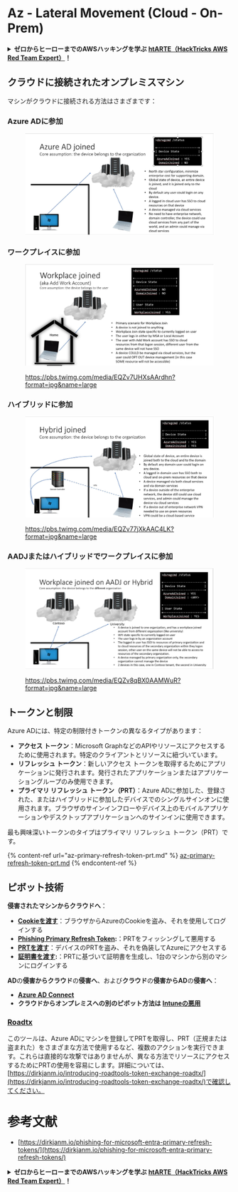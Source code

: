 # Az - Lateral Movement (Cloud - On-Prem)

<details>

<summary><strong>ゼロからヒーローまでのAWSハッキングを学ぶ</strong> <a href="https://training.hacktricks.xyz/courses/arte"><strong>htARTE（HackTricks AWS Red Team Expert）</strong></a><strong>！</strong></summary>

HackTricksをサポートする他の方法：

* **HackTricksで企業を宣伝したい**または**HackTricksをPDFでダウンロードしたい場合**は、[**サブスクリプションプラン**](https://github.com/sponsors/carlospolop)をチェックしてください！
* [**公式PEASS＆HackTricksグッズ**](https://peass.creator-spring.com)を入手する
* [**The PEASS Family**](https://opensea.io/collection/the-peass-family)を発見し、独占的な[**NFT**](https://opensea.io/collection/the-peass-family)のコレクションを見つける
* **💬 [**Discordグループ**](https://discord.gg/hRep4RUj7f)に参加するか、[**telegramグループ**](https://t.me/peass)に参加するか、**Twitter** 🐦 [**@hacktricks_live**](https://twitter.com/hacktricks_live)で**フォロー**する。
* **ハッキングトリックを共有するには、** [**HackTricks**](https://github.com/carlospolop/hacktricks)と[**HackTricks Cloud**](https://github.com/carlospolop/hacktricks-cloud)のGitHubリポジトリにPRを提出してください。

</details>

## クラウドに接続されたオンプレミスマシン

マシンがクラウドに接続される方法はさまざまです：

### Azure ADに参加

<figure><img src="../../../.gitbook/assets/image (3) (1) (2) (1).png" alt=""><figcaption></figcaption></figure>

### ワークプレイスに参加

<figure><img src="../../../.gitbook/assets/image (1) (6).png" alt=""><figcaption><p><a href="https://pbs.twimg.com/media/EQZv7UHXsAArdhn?format=jpg&#x26;name=large">https://pbs.twimg.com/media/EQZv7UHXsAArdhn?format=jpg&#x26;name=large</a></p></figcaption></figure>

### ハイブリッドに参加

<figure><img src="../../../.gitbook/assets/image (3) (2) (2).png" alt=""><figcaption><p><a href="https://pbs.twimg.com/media/EQZv77jXkAAC4LK?format=jpg&#x26;name=large">https://pbs.twimg.com/media/EQZv77jXkAAC4LK?format=jpg&#x26;name=large</a></p></figcaption></figure>

### AADJまたはハイブリッドでワークプレイスに参加

<figure><img src="../../../.gitbook/assets/image (4) (3).png" alt=""><figcaption><p><a href="https://pbs.twimg.com/media/EQZv8qBX0AAMWuR?format=jpg&#x26;name=large">https://pbs.twimg.com/media/EQZv8qBX0AAMWuR?format=jpg&#x26;name=large</a></p></figcaption></figure>

## トークンと制限 <a href="#tokens-and-limitations" id="tokens-and-limitations"></a>

Azure ADには、特定の制限付きトークンの異なるタイプがあります：

- **アクセス トークン**：Microsoft GraphなどのAPIやリソースにアクセスするために使用されます。特定のクライアントとリソースに紐づいています。
- **リフレッシュ トークン**：新しいアクセス トークンを取得するためにアプリケーションに発行されます。発行されたアプリケーションまたはアプリケーショングループのみ使用できます。
- **プライマリ リフレッシュ トークン（PRT）**：Azure ADに参加した、登録された、またはハイブリッドに参加したデバイスでのシングルサインオンに使用されます。ブラウザのサインインフローやデバイス上のモバイルアプリケーションやデスクトップアプリケーションへのサインインに使用できます。

最も興味深いトークンのタイプはプライマリ リフレッシュ トークン（PRT）です。

{% content-ref url="az-primary-refresh-token-prt.md" %}
[az-primary-refresh-token-prt.md](az-primary-refresh-token-prt.md)
{% endcontent-ref %}

## ピボット技術

**侵害されたマシンからクラウドへ**：

* [**Cookieを渡す**](az-pass-the-cookie.md)：ブラウザからAzureのCookieを盗み、それを使用してログインする
* [**Phishing Primary Refresh Token**](az-phishing-primary-refresh-token-microsoft-entra.md)**:**：PRTをフィッシングして悪用する
* [**PRTを渡す**](pass-the-prt.md)：デバイスのPRTを盗み、それを偽装してAzureにアクセスする
* [**証明書を渡す**](az-pass-the-certificate.md)**:**：PRTに基づいて証明書を生成し、1台のマシンから別のマシンにログインする

**AD**の**侵害からクラウド**の**侵害へ**、および**クラウド**の**侵害からAD**の**侵害へ**：

* [**Azure AD Connect**](azure-ad-connect-hybrid-identity/)
* **クラウドからオンプレミスへの別のピボット方法は** [**Intuneの悪用**](../intune.md)

### [Roadtx](https://github.com/dirkjanm/ROADtools)

このツールは、Azure ADにマシンを登録してPRTを取得し、PRT（正規または盗まれた）をさまざまな方法で使用するなど、複数のアクションを実行できます。これらは直接的な攻撃ではありませんが、異なる方法でリソースにアクセスするためにPRTの使用を容易にします。詳細については、[https://dirkjanm.io/introducing-roadtools-token-exchange-roadtx/](https://dirkjanm.io/introducing-roadtools-token-exchange-roadtx/)で確認してください。

# 参考文献
* [https://dirkjanm.io/phishing-for-microsoft-entra-primary-refresh-tokens/](https://dirkjanm.io/phishing-for-microsoft-entra-primary-refresh-tokens/)

<details>

<summary><strong>ゼロからヒーローまでのAWSハッキングを学ぶ</strong> <a href="https://training.hacktricks.xyz/courses/arte"><strong>htARTE（HackTricks AWS Red Team Expert）</strong></a><strong>！</strong></summary>

HackTricksをサポートする他の方法：

* **HackTricksで企業を宣伝したい**または**HackTricksをPDFでダウンロードしたい場合**は、[**サブスクリプションプラン**](https://github.com/sponsors/carlospolop)をチェックしてください！
* [**公式PEASS＆HackTricksグッズ**](https://peass.creator-spring.com)を入手する
* [**The PEASS Family**](https://opensea.io/collection/the-peass-family)を発見し、独占的な[**NFT**](https://opensea.io/collection/the-peass-family)のコレクションを見つける
* **💬 [**Discordグループ**](https://discord.gg/hRep4RUj7f)に参加するか、[**telegramグループ**](https://t.me/peass)に参加するか、**Twitter** 🐦 [**@hacktricks_live**](https://twitter.com/hacktricks_live)で**フォロー**する。
* **ハッキングトリックを共有するには、** [**HackTricks**](https://github.com/carlospolop/hacktricks)と[**HackTricks Cloud**](https://github.com/carlospolop/hacktricks-cloud)のGitHubリポジトリにPRを提出してください。

</details>
